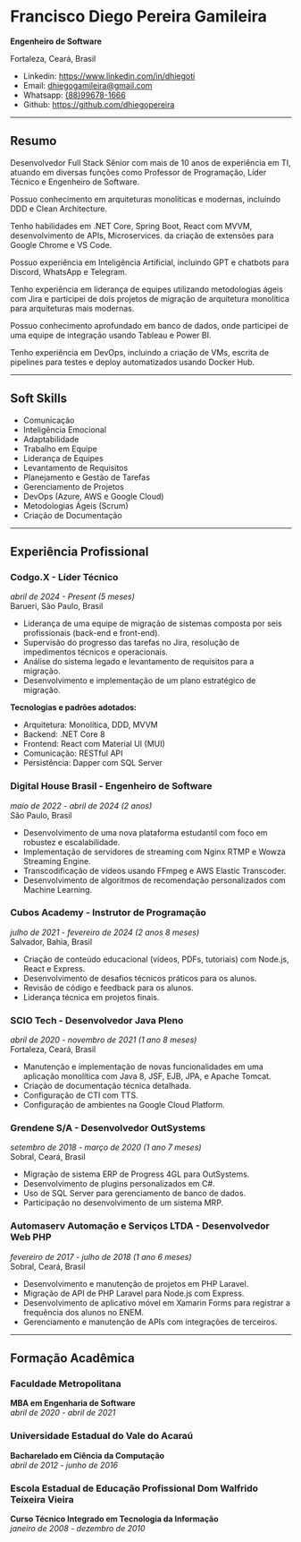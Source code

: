 # Francisco Diego Pereira Gamileira

**Engenheiro de Software**

Fortaleza, Ceará, Brasil  
- Linkedin: <a href="https://www.linkedin.com/in/dhiegoti" target="_blank">https://www.linkedin.com/in/dhiegoti</a>
- Email: [dhiegogamileira@gmail.com](mailto:dhiegogamileira@gmail.com)
- Whatsapp: <a href="https://api.whatsapp.com/send?phone=5588996781666" target="_blank">(88)99678-1666</a>
- Github: <a href="https://github.com/dhiegopereira" target="_blank">https://github.com/dhiegopereira</a>

---

## Resumo

Desenvolvedor Full Stack Sênior com mais de 10 anos de experiência em TI, atuando em diversas funções como Professor de Programação, Líder Técnico e Engenheiro de Software.

Possuo conhecimento em arquiteturas monolíticas e modernas, incluindo DDD e Clean Architecture. 

Tenho habilidades em .NET Core, Spring Boot, React com MVVM, desenvolvimento de APIs, Microservices. da criação de extensões para Google Chrome e VS Code. 

Possuo experiência em Inteligência Artificial, incluindo GPT e chatbots para Discord, WhatsApp e Telegram. 

Tenho experiência em liderança de equipes utilizando metodologias ágeis com Jira e participei de dois projetos de migração de arquitetura monolítica para arquiteturas mais modernas. 

Possuo conhecimento aprofundado em banco de dados, onde participei de uma equipe de integração usando Tableau e Power BI.

Tenho experiência em DevOps, incluindo a criação de VMs, escrita de pipelines para testes e deploy automatizados usando Docker Hub.


---

## Soft Skills

- Comunicação
- Inteligência Emocional
- Adaptabilidade
- Trabalho em Equipe
- Liderança de Equipes
- Levantamento de Requisitos
- Planejamento e Gestão de Tarefas
- Gerenciamento de Projetos
- DevOps (Azure, AWS e Google Cloud)
- Metodologias Ágeis (Scrum)
- Criação de Documentação

---

## Experiência Profissional

### **Codgo.X** - Líder Técnico  
*abril de 2024 - Present (5 meses)*  
Barueri, São Paulo, Brasil

- Liderança de uma equipe de migração de sistemas composta por seis profissionais (back-end e front-end).
- Supervisão do progresso das tarefas no Jira, resolução de impedimentos técnicos e operacionais.
- Análise do sistema legado e levantamento de requisitos para a migração.
- Desenvolvimento e implementação de um plano estratégico de migração.

**Tecnologias e padrões adotados:**

- Arquitetura: Monolítica, DDD, MVVM
- Backend: .NET Core 8
- Frontend: React com Material UI (MUI)
- Comunicação: RESTful API
- Persistência: Dapper com SQL Server

### **Digital House Brasil** - Engenheiro de Software  
*maio de 2022 - abril de 2024 (2 anos)*  
São Paulo, Brasil

- Desenvolvimento de uma nova plataforma estudantil com foco em robustez e escalabilidade.
- Implementação de servidores de streaming com Nginx RTMP e Wowza Streaming Engine.
- Transcodificação de vídeos usando FFmpeg e AWS Elastic Transcoder.
- Desenvolvimento de algoritmos de recomendação personalizados com Machine Learning.

### **Cubos Academy** - Instrutor de Programação  
*julho de 2021 - fevereiro de 2024 (2 anos 8 meses)*  
Salvador, Bahia, Brasil

- Criação de conteúdo educacional (vídeos, PDFs, tutoriais) com Node.js, React e Express.
- Desenvolvimento de desafios técnicos práticos para os alunos.
- Revisão de código e feedback para os alunos.
- Liderança técnica em projetos finais.

### **SCIO Tech** - Desenvolvedor Java Pleno  
*abril de 2020 - novembro de 2021 (1 ano 8 meses)*  
Fortaleza, Ceará, Brasil

- Manutenção e implementação de novas funcionalidades em uma aplicação monolítica com Java 8, JSF, EJB, JPA, e Apache Tomcat.
- Criação de documentação técnica detalhada.
- Configuração de CTI com TTS.
- Configuração de ambientes na Google Cloud Platform.

### **Grendene S/A** - Desenvolvedor OutSystems  
*setembro de 2018 - março de 2020 (1 ano 7 meses)*  
Sobral, Ceará, Brasil

- Migração de sistema ERP de Progress 4GL para OutSystems.
- Desenvolvimento de plugins personalizados em C#.
- Uso de SQL Server para gerenciamento de banco de dados.
- Participação no desenvolvimento de um sistema MRP.

### **Automaserv Automação e Serviços LTDA** - Desenvolvedor Web PHP  
*fevereiro de 2017 - julho de 2018 (1 ano 6 meses)*  
Sobral, Ceará, Brasil

- Desenvolvimento e manutenção de projetos em PHP Laravel.
- Migração de API de PHP Laravel para Node.js com Express.
- Desenvolvimento de aplicativo móvel em Xamarin Forms para registrar a frequência dos alunos no ENEM.
- Gerenciamento e manutenção de APIs com integrações de terceiros.

---

## Formação Acadêmica

### **Faculdade Metropolitana**  
**MBA em Engenharia de Software**  
*abril de 2020 - abril de 2021*

### **Universidade Estadual do Vale do Acaraú**  
**Bacharelado em Ciência da Computação**  
*abril de 2012 - junho de 2016*

### **Escola Estadual de Educação Profissional Dom Walfrido Teixeira Vieira**  
**Curso Técnico Integrado em Tecnologia da Informação**  
*janeiro de 2008 - dezembro de 2010*
